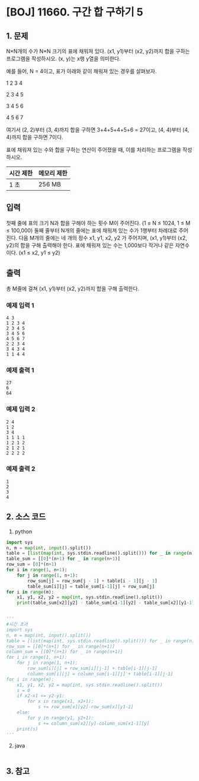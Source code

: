# [BOJ] 11660. 구간 합 구하기 5

## 1. 문제

N×N개의 수가 N×N 크기의 표에 채워져 있다. (x1, y1)부터 (x2, y2)까지 합을 구하는 프로그램을 작성하시오. (x, y)는 x행 y열을 의미한다.

예를 들어, N = 4이고, 표가 아래와 같이 채워져 있는 경우를 살펴보자.


1	2	3	4

2	3	4	5

3	4	5	6

4	5	6	7

여기서 (2, 2)부터 (3, 4)까지 합을 구하면 3+4+5+4+5+6 = 27이고, (4, 4)부터 (4, 4)까지 합을 구하면 7이다.

표에 채워져 있는 수와 합을 구하는 연산이 주어졌을 때, 이를 처리하는 프로그램을 작성하시오.

| 시간 제한 | 메모리 제한 |
|:------|:-------| 
| 1 초   | 256 MB |


## 입력

첫째 줄에 표의 크기 N과 합을 구해야 하는 횟수 M이 주어진다. (1 ≤ N ≤ 1024, 1 ≤ M ≤ 100,000) 둘째 줄부터 N개의 줄에는 표에 채워져 있는 수가 1행부터 차례대로 주어진다. 다음 M개의 줄에는 네 개의 정수 x1, y1, x2, y2 가 주어지며, (x1, y1)부터 (x2, y2)의 합을 구해 출력해야 한다. 표에 채워져 있는 수는 1,000보다 작거나 같은 자연수이다. (x1 ≤ x2, y1 ≤ y2)


## 출력

총 M줄에 걸쳐 (x1, y1)부터 (x2, y2)까지 합을 구해 출력한다.


### 예제 입력 1

```
4 3
1 2 3 4
2 3 4 5
3 4 5 6
4 5 6 7
2 2 3 4
3 4 3 4
1 1 4 4
```

### 예제 출력 1

```
27
6
64
```


### 예제 입력 2

```
2 4
1 2
3 4
1 1 1 1
1 2 1 2
2 1 2 1
2 2 2 2
```

### 예제 출력 2

```
1
2
3
4
```



## 2. 소스 코드

1. python

```python
import sys
n, m = map(int, input().split())
table = [list(map(int, sys.stdin.readline().split())) for _ in range(n)]
table_sum = [[0]*(n+1) for _ in range(n+1)]
row_sum = [0]*(n+1)
for i in range(1, n+1):
    for j in range(1, n+1):
        row_sum[j] = row_sum[j - 1] + table[i - 1][j - 1]
        table_sum[i][j] = table_sum[i-1][j] + row_sum[j]
for i in range(m):
    x1, y1, x2, y2 = map(int, sys.stdin.readline().split())
    print(table_sum[x2][y2] - table_sum[x1-1][y2] - table_sum[x2][y1-1] + table_sum[x1-1][y1-1])


'''
#시간 초과
import sys
n, m = map(int, input().split())
table = [list(map(int, sys.stdin.readline().split())) for _ in range(n)]
row_sum = [[0]*(n+1) for _ in range(n+1)]
column_sum = [[0]*(n+1) for _ in range(n+1)]
for i in range(1, n+1):
    for j in range(1, n+1):
        row_sum[i][j] = row_sum[i][j-1] + table[i-1][j-1]
        column_sum[i][j] = column_sum[i-1][j] + table[i-1][j-1]
for i in range(m):
    x1, y1, x2, y2 = map(int, sys.stdin.readline().split())
    s = 0
    if x2-x1 <= y2-y1:
        for x in range(x1, x2+1):
            s += row_sum[x][y2]-row_sum[x][y1-1]
    else:
        for y in range(y1, y2+1):
            s += column_sum[x2][y]-column_sum[x1-1][y]
    print(s)
'''
```

2. java

```java

```


## 3. 참고

```

```



